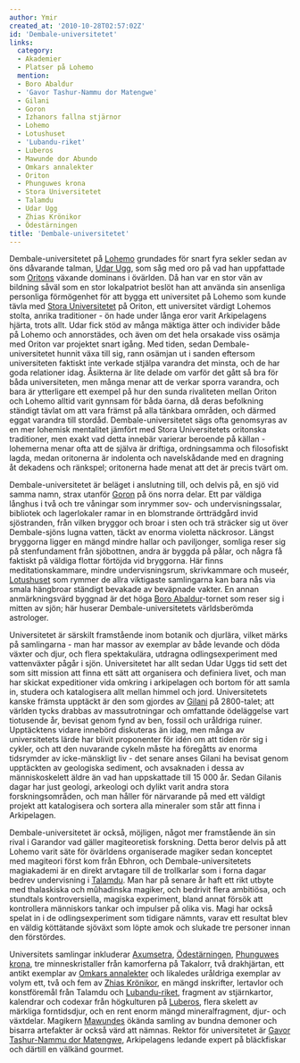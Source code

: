```yaml
---
author: Ymir
created_at: '2010-10-28T02:57:02Z'
id: 'Dembale-universitetet'
links:
  category:
  - Akademier
  - Platser på Lohemo
  mention:
  - Boro Abaldur
  - 'Gavor Tashur-Nammu dor Matengwe'
  - Gilani
  - Goron
  - Izhanors fallna stjärnor
  - Lohemo
  - Lotushuset
  - 'Lubandu-riket'
  - Luberos
  - Mawunde dor Abundo
  - Omkars annalekter
  - Oriton
  - Phunguwes krona
  - Stora Universitetet
  - Talamdu
  - Udar Ugg
  - Zhias Krönikor
  - Ödestärningen
title: 'Dembale-universitetet'
---
```


Dembale-universitetet på [Lohemo] grundades för snart fyra sekler sedan av öns dåvarande talman,
[Udar Ugg], som såg med oro på vad han uppfattade som [Oritons] växande dominans i övärlden. Då han
var en stor vän av bildning såväl som en stor lokalpatriot beslöt han att använda sin ansenliga
personliga förmögenhet för att bygga ett universitet på Lohemo som kunde tävla med [Stora
Universitetet] på Oriton, ett universitet värdigt Lohemos stolta, anrika traditioner - ön hade under
långa eror varit Arkipelagens hjärta, trots allt. Udar fick stöd av många mäktiga ätter och
individer både på Lohemo och annorstädes, och även om det hela orsakade viss osämja med Oriton var
projektet snart igång. Med tiden, sedan Dembale-universitetet hunnit växa till sig, rann osämjan ut
i sanden eftersom universiteten faktiskt inte verkade stjälpa varandra det minsta, och de har goda
relationer idag. Åsikterna är lite delade om varför det gått så bra för båda universiteten, men
många menar att de verkar sporra varandra, och bara är ytterligare ett exempel på hur den sunda
rivaliteten mellan Oriton och Lohemo alltid varit gynnsam för båda öarna, då deras befolkning
ständigt tävlat om att vara främst på alla tänkbara områden, och därmed eggat varandra till stordåd.
Dembale-universitetet sägs ofta genomsyras av en mer lohemisk mentalitet jämfört med Stora
Universitetets oritonska traditioner, men exakt vad detta innebär varierar beroende på källan -
lohemerna menar ofta att de själva är driftiga, ordningsamma och filosofiskt lagda, medan oritonerna
är indolenta och navelskådande med en dragning åt dekadens och ränkspel; oritonerna hade menat att
det är precis tvärt om.

Dembale-universitetet är beläget i anslutning till, och delvis på, en sjö vid samma namn, strax
utanför [Goron] på öns norra delar. Ett par väldiga långhus i två och tre våningar som inrymmer sov-
och undervisningssalar, bibliotek och lagerlokaler ramar in en blomstrande örtträdgård invid
sjöstranden, från vilken bryggor och broar i sten och trä sträcker sig ut över Dembale-sjöns lugna
vatten, täckt av enorma violetta näckrosor. Längst bryggorna ligger en mängd mindre hallar och
paviljonger, somliga reser sig på stenfundament från sjöbottnen, andra är byggda på pålar, och några
få faktiskt på väldiga flottar förtöjda vid bryggorna. Här finns meditationskammare, mindre
undervisningsrum, skrivkammare och museér, [Lotushuset] som rymmer de allra viktigaste samlingarna
kan bara nås via smala hängbroar ständigt bevakade av beväpnade vakter. En annan anmärkningsvärd
byggnad är det höga [Boro Abaldur]-tornet som reser sig i mitten av sjön; här huserar
Dembale-universitetets världsberömda astrologer.

Universitetet är särskilt framstående inom botanik och djurlära, vilket märks på samlingarna - man
har massor av exemplar av både levande och döda växter och djur, och flera spektakulära, utdragna
odlingsexperiment med vattenväxter pågår i sjön. Universitetet har allt sedan Udar Uggs tid sett det
som sitt mission att finna ett sätt att organisera och definiera livet, och man har skickat
expeditioner vida omkring i arkipelagen och bortom för att samla in, studera och katalogisera allt
mellan himmel och jord. Universitetets kanske främsta upptäckt är den som gjordes av [Gilani] på
2800-talet; att världen tycks drabbas av massutrotningar och omfattande ödeläggelse vart tiotusende
år, bevisat genom fynd av ben, fossil och uråldriga ruiner. Upptäcktens vidare innebörd diskuteras
än idag, men många av universitetets lärde har blivit proponenter för idén om att tiden rör sig i
cykler, och att den nuvarande cykeln måste ha föregåtts av enorma tidsrymder av icke-mänskligt liv -
det senare anses Gilani ha bevisat genom upptäckten av geologiska sediment, och avsaknaden i dessa
av människoskelett äldre än vad han uppskattade till 15 000 år. Sedan Gilanis dagar har just
geologi, arkeologi och dylikt varit andra stora forskningsområden, och man håller för närvarande på
med ett väldigt projekt att katalogisera och sortera alla mineraler som står att finna i
Arkipelagen.

Dembale-universitetet är också, möjligen, något mer framstående än sin rival i Garandor vad gäller
magiteoretisk forskning. Detta beror delvis på att Lohemo varit säte för övärldens organiserade
magiker sedan konceptet med magiteori först kom från Ebhron, och Dembale-universitetets magiakademi
är en direkt arvtagare till de trollkarlar som i forna dagar bedrev undervisning i [Talamdu]. Man
har på senare år haft ett rikt utbyte med thalaskiska och mûhadinska magiker, och bedrivit flera
ambitiösa, och stundtals kontroversiella, magiska experiment, bland annat försök att kontrollera
människors tankar och impulser på olika vis. Magi har också spelat in i de odlingsexperiment som
tidigare nämnts, varav ett resultat blev en väldig köttätande sjöväxt som löpte amok och slukade tre
personer innan den förstördes.

Universitets samlingar inkluderar [Axumsetra], [Ödestärningen], [Phunguwes krona], tre
minneskristaller från kamorferna på Takalorr, två drakhjärtan, ett antikt exemplar av [Omkars
annalekter] och likaledes uråldriga exemplar av volym ett, två och fem av [Zhias Krönikor], en mängd
inskrifter, lertavlor och konstföremål från Talamdu och [Lubandu-riket], fragment av stjärnkartor,
kalendrar och codexar från högkulturen på [Luberos], flera skelett av märkliga forntidsdjur, och en
rent enorm mängd mineralfragment, djur- och växtdelar. Magikern [Mawundes] ökända samling av bundna
demoner och bisarra artefakter är också värd att nämnas. Rektor för universitetet är [Gavor
Tashur-Nammu dor Matengwe], Arkipelagens ledande expert på bläckfiskar och därtill en välkänd
gourmet.

  [Lohemo]: Lohemo
  [Udar Ugg]: Udar_Ugg
  [Oritons]: Oriton
  [Stora Universitetet]: Stora_Universitetet
  [Goron]: Goron
  [Lotushuset]: Lotushuset
  [Boro Abaldur]: Boro_Abaldur
  [Gilani]: Gilani
  [Talamdu]: Talamdu
  [Axumsetra]: Izhanors_fallna_stjärnor
  [Ödestärningen]: Ödestärningen
  [Phunguwes krona]: Phunguwes_krona
  [Omkars annalekter]: Omkars_annalekter
  [Zhias Krönikor]: Zhias_Krönikor
  [Lubandu-riket]: Lubandu-riket
  [Luberos]: Luberos
  [Mawundes]: Mawunde_dor_Abundo
  [Gavor Tashur-Nammu dor Matengwe]: Gavor_Tashur-Nammu_dor_Matengwe